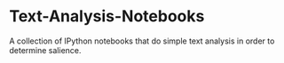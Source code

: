 # Text-Analysis-Notebooks
A collection of IPython notebooks that do simple text analysis in order to determine salience.

